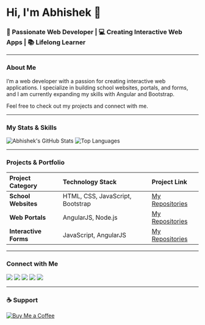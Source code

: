 # Hi, I'm Abhishek 👋

### 🚀 Passionate Web Developer | 💻 Creating Interactive Web Apps | 📚 Lifelong Learner

---

### About Me
I’m a web developer with a passion for creating interactive web applications. I specialize in building school websites, portals, and forms, and I am currently expanding my skills with Angular and Bootstrap.

Feel free to check out my projects and connect with me.

---

### My Stats & Skills

<p align="left">
  <img src="https://github-readme-stats.vercel.app/api?username=abhitha007&show_icons=true&theme=vue&hide=prs,issues,contribs&count_private=true" alt="Abhishek's GitHub Stats" />
  <img src="https://github-readme-stats.vercel.app/api/top-langs/?username=abhitha007&layout=compact&theme=vue" alt="Top Languages" />
</p>

---

### Projects & Portfolio

| Project Category | Technology Stack | Project Link |
| :--- | :--- | :--- |
| **School Websites** | HTML, CSS, JavaScript, Bootstrap | [My Repositories](https://github.com/abhitha007) |
| **Web Portals** | AngularJS, Node.js | [My Repositories](https://github.com/abhitha007) |
| **Interactive Forms** | JavaScript, AngularJS | [My Repositories](https://github.com/abhitha007) |

---

### Connect with Me

<p align="left">
  <a href="mailto:abhi958041@gmail.com"><img src="https://img.shields.io/badge/Gmail-D14836?style=for-the-badge&logo=gmail&logoColor=white" /></a>
  <a href="https://www.linkedin.com/in/abhishek-singh-680633282/"><img src="https://img.shields.io/badge/LinkedIn-0077B5?style=for-the-badge&logo=linkedin&logoColor=white" /></a>
  <a href="https://github.com/abhitha007"><img src="https://img.shields.io/badge/GitHub-181717?style=for-the-badge&logo=github&logoColor=white" /></a>
  <a href="https://x.com/abhi958041"><img src="https://img.shields.io/badge/Twitter-1DA1F2?style=for-the-badge&logo=twitter&logoColor=white" /></a>
  <a href="https://www.instagram.com/whois_abhi007/"><img src="https://img.shields.io/badge/Instagram-E4405F?style=for-the-badge&logo=instagram&logoColor=white" /></a>
</p>

---

### ☕ Support
[![Buy Me a Coffee](https://img.shields.io/badge/Buy%20Me%20a%20Coffee-yellow?logo=buy-me-a-coffee&logoColor=black)](https://www.buymeacoffee.com/yourid)
